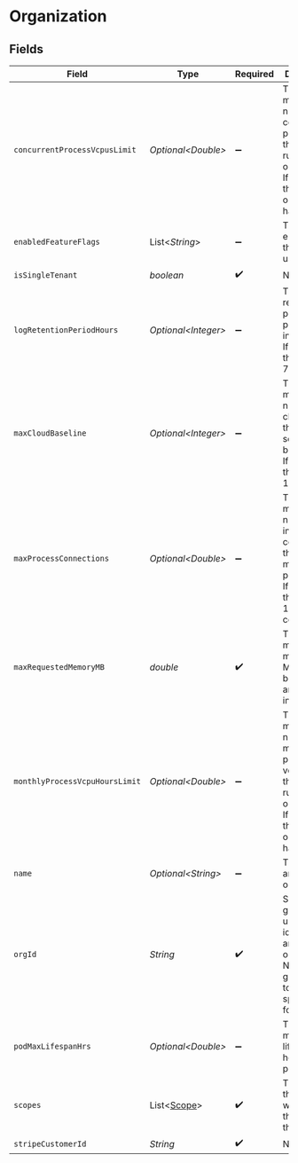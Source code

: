 # Organization


## Fields

| Field                                                                                                                             | Type                                                                                                                              | Required                                                                                                                          | Description                                                                                                                       | Example                                                                                                                           |
| --------------------------------------------------------------------------------------------------------------------------------- | --------------------------------------------------------------------------------------------------------------------------------- | --------------------------------------------------------------------------------------------------------------------------------- | --------------------------------------------------------------------------------------------------------------------------------- | --------------------------------------------------------------------------------------------------------------------------------- |
| `concurrentProcessVcpusLimit`                                                                                                     | *Optional\<Double>*                                                                                                               | :heavy_minus_sign:                                                                                                                | The maximum number of concurrent processes that can be run by the organization<br/>If undefined, the organization has no limit.   |                                                                                                                                   |
| `enabledFeatureFlags`                                                                                                             | List\<*String*>                                                                                                                   | :heavy_minus_sign:                                                                                                                | The features enabled for this org and user.                                                                                       |                                                                                                                                   |
| `isSingleTenant`                                                                                                                  | *boolean*                                                                                                                         | :heavy_check_mark:                                                                                                                | N/A                                                                                                                               |                                                                                                                                   |
| `logRetentionPeriodHours`                                                                                                         | *Optional\<Integer>*                                                                                                              | :heavy_minus_sign:                                                                                                                | The retention period for process logs in hours<br/>If undefined, the default is 72h                                               |                                                                                                                                   |
| `maxCloudBaseline`                                                                                                                | *Optional\<Integer>*                                                                                                              | :heavy_minus_sign:                                                                                                                | The maximum number of cloud nodes that can be set as baseline<br/>If undefined, the default is 10                                 |                                                                                                                                   |
| `maxProcessConnections`                                                                                                           | *Optional\<Double>*                                                                                                               | :heavy_minus_sign:                                                                                                                | The maximum number of inbound connections that can be made to a process<br/>If undefined, the default is 1024 connections         |                                                                                                                                   |
| `maxRequestedMemoryMB`                                                                                                            | *double*                                                                                                                          | :heavy_check_mark:                                                                                                                | The maximum memory in MB that can be used by any process in this org.                                                             |                                                                                                                                   |
| `monthlyProcessVcpuHoursLimit`                                                                                                    | *Optional\<Double>*                                                                                                               | :heavy_minus_sign:                                                                                                                | The maximum number of monthly process vcpu hours that can be run by the organization<br/>If undefined, the organization has no limit. |                                                                                                                                   |
| `name`                                                                                                                            | *Optional\<String>*                                                                                                               | :heavy_minus_sign:                                                                                                                | The name of an organization.                                                                                                      |                                                                                                                                   |
| `orgId`                                                                                                                           | *String*                                                                                                                          | :heavy_check_mark:                                                                                                                | System generated unique identifier for an organization. Not guaranteed to have a specific format.                                 | org-6f706e83-0ec1-437a-9a46-7d4281eb2f39                                                                                          |
| `podMaxLifespanHrs`                                                                                                               | *Optional\<Double>*                                                                                                               | :heavy_minus_sign:                                                                                                                | The maximum lifespan in hours of a pod.                                                                                           |                                                                                                                                   |
| `scopes`                                                                                                                          | List\<[Scope](../../models/shared/Scope.md)>                                                                                      | :heavy_check_mark:                                                                                                                | The scopes the user who loaded this has on this org.                                                                              |                                                                                                                                   |
| `stripeCustomerId`                                                                                                                | *String*                                                                                                                          | :heavy_check_mark:                                                                                                                | N/A                                                                                                                               |                                                                                                                                   |